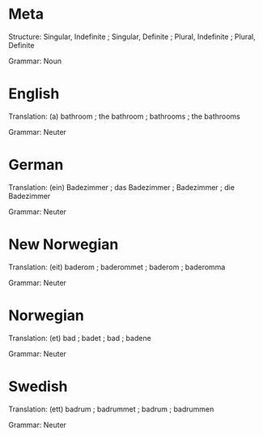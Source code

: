 Meta
====

Structure: Singular, Indefinite ; Singular, Definite ; Plural, Indefinite ; Plural, Definite

Grammar:   Noun



English
=======

Translation: (a) bathroom ; the bathroom ; bathrooms ; the bathrooms

Grammar:     Neuter



German
======

Translation: (ein) Badezimmer ; das Badezimmer ; Badezimmer ; die Badezimmer

Grammar:     Neuter



New Norwegian
=============

Translation: (eit) baderom ; baderommet ; baderom ; baderomma

Grammar:     Neuter



Norwegian
=========

Translation: (et) bad ; badet ; bad ; badene

Grammar:     Neuter



Swedish
=======

Translation: (ett) badrum ; badrummet ; badrum ; badrummen

Grammar:     Neuter
